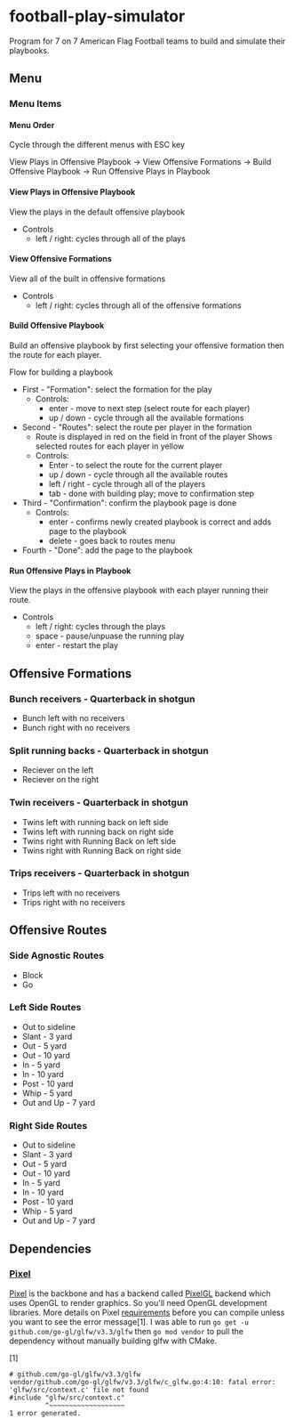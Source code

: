 # football-play-simulator

Program for 7 on 7 American Flag Football teams to build and simulate their playbooks.

## Menu

### Menu Items

#### Menu Order
Cycle through the different menus with ESC key

View Plays in Offensive Playbook -> View Offensive Formations -> Build Offensive Playbook -> Run Offensive Plays in Playbook

#### View Plays in Offensive Playbook
View the plays in the default offensive playbook
- Controls
  - left / right: cycles through all of the plays

#### View Offensive Formations
View all of the built in offensive formations
- Controls
  - left / right: cycles through all of the offensive formations

#### Build Offensive Playbook
Build an offensive playbook by first selecting your offensive formation then the route for each player.

Flow for building a playbook
- First - "Formation": select the formation for the play
  - Controls:
    - enter - move to next step (select route for each player)
    - up / down - cycle through all the available formations
- Second - "Routes": select the route per player in the formation
  - Route is displayed in red on the field in front of the player
    Shows selected routes for each player in yellow
  - Controls:
    - Enter - to select the route for the current player
    - up / down - cycle through all the available routes
    - left / right - cycle through all of the players
    - tab - done with building play; move to confirmation step
- Third - "Confirmation": confirm the playbook page is done
  - Controls:
    - enter - confirms newly created playbook is correct and adds page to the playbook
    - delete - goes back to routes menu
- Fourth - "Done": add the page to the playbook


#### Run Offensive Plays in Playbook
View the plays in the offensive playbook with each player running their route.
- Controls
  - left / right: cycles through the plays
  - space - pause/unpuase the running play
  - enter - restart the play

## Offensive Formations

### Bunch receivers - Quarterback in shotgun
- Bunch left with no receivers
- Bunch right with no receivers

### Split running backs - Quarterback in shotgun
- Reciever on the left
- Reciever on the right

### Twin receivers - Quarterback in shotgun
- Twins left with running back on left side
- Twins left with running back on right side
- Twins right with Running Back on left side
- Twins right with Running Back on right side

### Trips receivers - Quarterback in shotgun
- Trips left with no receivers
- Trips right with no receivers

## Offensive Routes

### Side Agnostic Routes
- Block
- Go

### Left Side Routes
- Out to sideline
- Slant - 3 yard
- Out - 5 yard
- Out - 10 yard
- In - 5 yard
- In - 10 yard
- Post - 10 yard
- Whip - 5 yard
- Out and Up - 7 yard

### Right Side Routes
- Out to sideline
- Slant - 3 yard
- Out - 5 yard
- Out - 10 yard
- In - 5 yard
- In - 10 yard
- Post - 10 yard
- Whip - 5 yard
- Out and Up - 7 yard

## Dependencies


### [Pixel](https://github.com/faiface/pixel)
[Pixel](https://github.com/faiface/pixel) is the backbone and has a backend called [PixelGL](https://godoc.org/github.com/faiface/pixel/pixelgl) backend which uses OpenGL to render graphics. So you'll need OpenGL development libraries. More details on Pixel [requirements](https://github.com/faiface/pixel#requirements) before you can compile unless you want to see the error message[1]. I was able to run `go get -u github.com/go-gl/glfw/v3.3/glfw` then `go mod vendor` to pull the dependency without manually building glfw with CMake.

[1]
```
# github.com/go-gl/glfw/v3.3/glfw
vendor/github.com/go-gl/glfw/v3.3/glfw/c_glfw.go:4:10: fatal error: 'glfw/src/context.c' file not found
#include "glfw/src/context.c"
         ^~~~~~~~~~~~~~~~~~~~
1 error generated.
```